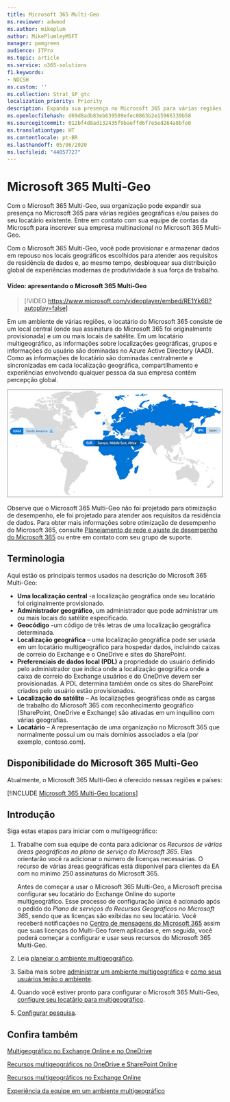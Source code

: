 ```yaml
---
title: Microsoft 365 Multi-Geo
ms.reviewer: adwood
ms.author: mikeplum
author: MikePlumleyMSFT
manager: pamgreen
audience: ITPro
ms.topic: article
ms.service: o365-solutions
f1.keywords:
- NOCSH
ms.custom: ''
ms.collection: Strat_SP_gtc
localization_priority: Priority
description: Expanda sua presença no Microsoft 365 para várias regiões geográficas com o Microsoft 365 Multi-Geo.
ms.openlocfilehash: d69d8adb83eb639589efec0863b2e15966339b58
ms.sourcegitcommit: 012bf4d8ad132435f9baeffd6f7e5ed264a8bfe0
ms.translationtype: HT
ms.contentlocale: pt-BR
ms.lasthandoff: 05/06/2020
ms.locfileid: "44057727"
---
```

# <a name="microsoft-365-multi-geo"></a>Microsoft 365 Multi-Geo

Com o Microsoft 365 Multi-Geo, sua organização pode expandir sua presença no Microsoft 365 para várias regiões geográficas e/ou países do seu locatário existente. Entre em contato com sua equipe de contas da Microsoft para inscrever sua empresa multinacional no Microsoft 365 Multi-Geo.
  
Com o Microsoft 365 Multi-Geo, você pode provisionar e armazenar dados em repouso nos locais geográficos escolhidos para atender aos requisitos de residência de dados e, ao mesmo tempo, desbloquear sua distribuição global de experiências modernas de produtividade à sua força de trabalho.

#### <a name="video-introducing-microsoft-365-multi-geo"></a>Vídeo: apresentando o Microsoft 365 Multi-Geo

> [!VIDEO https://www.microsoft.com/videoplayer/embed/RE1Yk6B?autoplay=false]

Em um ambiente de várias regiões, o locatário do Microsoft 365 consiste de um local central (onde sua assinatura do Microsoft 365 foi originalmente provisionada) e um ou mais locais de satélite. Em um locatário multigeográfico, as informações sobre localizações geográficas, grupos e informações do usuário são dominadas no Azure Active Directory (AAD). Como as informações de locatário são dominadas centralmente e sincronizadas em cada localização geográfica, compartilhamento e experiências envolvendo qualquer pessoa da sua empresa contêm percepção global.

![Captura de tela do menu do centro de administração do SharePoint](media/multi-geo-world-map.png)

Observe que o Microsoft 365 Multi-Geo não foi projetado para otimização de desempenho, ele foi projetado para atender aos requisitos da residência de dados. Para obter mais informações sobre otimização de desempenho do Microsoft 365, consulte [Planejamento de rede e ajuste de desempenho do Microsoft 365](https://support.office.com/article/e5f1228c-da3c-4654-bf16-d163daee8848) ou entre em contato com seu grupo de suporte.

## <a name="terminology"></a>Terminologia

Aqui estão os principais termos usados na descrição do Microsoft 365 Multi-Geo:

- **Uma localização central** -a localização geográfica onde seu locatário foi originalmente provisionado.
- **Administrador geográfico**, um administrador que pode administrar um ou mais locais do satélite especificado.
- **Geocódigo** -um código de três letras de uma localização geográfica determinada.
- **Localização geográfica** – uma localização geográfica pode ser usada em um locatário multigeográfico para hospedar dados, incluindo caixas de correio do Exchange e o OneDrive e sites do SharePoint.
- **Preferenciais de dados local (PDL)** a propriedade do usuário definido pelo administrador que indica onde a localização geográfica onde a caixa de correio do Exchange usuários e do OneDrive devem ser provisionadas. A PDL determina também onde os sites do SharePoint criados pelo usuário estão provisionados.
- **Localização do satélite** – As localizações geográficas onde as cargas de trabalho do Microsoft 365 com reconhecimento geográfico (SharePoint, OneDrive e Exchange) são ativadas em um inquilino com várias geografias.
- **Locatário** – A representação de uma organização no Microsoft 365 que normalmente possui um ou mais domínios associados a ela (por exemplo, contoso.com).

## <a name="microsoft-365-multi-geo-availability"></a>Disponibilidade do Microsoft 365 Multi-Geo

Atualmente, o Microsoft 365 Multi-Geo é oferecido nessas regiões e países:

[!INCLUDE [Microsoft 365 Multi-Geo locations](includes/office-365-multi-geo-locations.md)]

## <a name="getting-started"></a>Introdução

Siga estas etapas para iniciar com o multigeográfico:

1. Trabalhe com sua equipe de conta para adicionar os _Recursos de várias áreas geográficas no plano de serviço do Microsoft 365_. Elas orientarão você ra adicionar o número de licenças necessárias. O recurso de várias áreas geográficas está disponível para clientes da EA com no mínimo 250 assinaturas do Microsoft 365.

   Antes de começar a usar o Microsoft 365 Multi-Geo, a Microsoft precisa configurar seu locatário do Exchange Online do suporte multigeográfico. Esse processo de configuração única é acionado após o pedido do *Plano de serviços do Recursos Geográficos no Microsoft 365*, sendo que as licenças são exibidas no seu locatário. Você receberá notificações no [Centro de mensagens do Microsoft 365](https://support.office.com/article/38FB3333-BFCC-4340-A37B-DEDA509C2093) assim que suas licenças do Multi-Geo forem aplicadas e, em seguida, você poderá começar a configurar e usar seus recursos do Microsoft 365 Multi-Geo.

2. Leia [planejar o ambiente multigeográfico](plan-for-multi-geo.md).

3. Saiba mais sobre [administrar um ambiente multigeográfico](administering-a-multi-geo-environment.md) e [como seus usuários terão o ambiente](multi-geo-user-experience.md).

4. Quando você estiver pronto para configurar o Microsoft 365 Multi-Geo, [configure seu locatário para multigeográfico](multi-geo-tenant-configuration.md).

5. [Configurar pesquisa](configure-search-for-multi-geo.md).

## <a name="see-also"></a>Confira também

[Multigeográfico no Exchange Online e no OneDrive](https://Aka.ms/GoMultiGeo)

[Recursos multigeográficos no OneDrive e SharePoint Online](https://docs.microsoft.com/office365/enterprise/multi-geo-capabilities-in-onedrive-and-sharepoint-online-in-office-365)

[Recursos multigeográficos no Exchange Online](https://docs.microsoft.com/office365/enterprise/multi-geo-capabilities-in-exchange-online)

[Experiência da equipe em um ambiente multigeográfico](https://docs.microsoft.com/microsoftteams/teams-experience-o365odb-spo-multi-geo)

